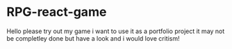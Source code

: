 # RPG-react-game
 Hello please try out my game i want to use it as a portfolio project it may not be completley done but have a look and i would love critism!

